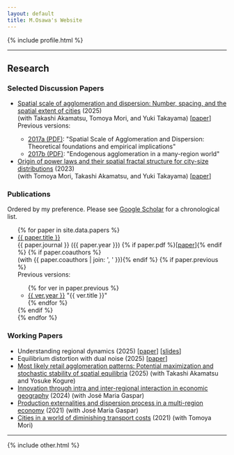 ```yaml
---
layout: default
title: M.Osawa's Website
---
```


{% include profile.html %}

<hr>

<h2>Research</h2>

<h3>Selected Discussion Papers</h3>

<ul class="ref-list">
    <li><a href="https://arxiv.org/abs/1912.05113">Spatial scale of agglomeration and dispersion: Number, spacing, and the spatial extent of cities</a> (2025)<br>(with Takashi Akamatsu, Tomoya Mori, and Yuki Takayama) [<a href="https://arxiv.org/pdf/1912.05113">paper</a>]
    <div class="note">Previous versions: 
    <ul class="ref-prev">
        <li><a href="https://www.rieti.go.jp/jp/publications/dp/17e125.pdf" alt="Spatial scale of agglomeration and dispersion: Theoretical foundations and empirical implications">2017a (PDF)</a>: "Spatial Scale of Agglomeration and Dispersion: Theoretical foundations and empirical implications"</li>
        <li><a href="https://mpra.ub.uni-muenchen.de/97496/1/MPRA_paper_97496.pdf" alt="Endogenous agglomeration in a many-region world">2017b (PDF)</a>: "Endogenous agglomeration in a many-region world"</li>
    </ul>
    </div>
    </li>
    <li><a href="https://arxiv.org/abs/2207.05346">Origin of power laws and their spatial fractal structure for city-size distributions</a> (2023)<br> (with Tomoya Mori, Takashi Akamatsu, and Yuki Takayama)  [<a href="https://arxiv.org/pdf/2207.05346">paper</a>]
    </li>
</ul>

<h3>Publications</h3>

Ordered by my preference. Please see <a href="https://scholar.google.co.jp/citations?user=qKxF-dkAAAAJ" target="_blank">Google Scholar</a> for a chronological list. 

<ul class="ref-list">
  {% for paper in site.data.papers %}
    <li>
      <a href="{{ paper.url }}" class="paper-title">{{ paper.title }}</a> <br>
      <span class="red-like">{{ paper.journal }}</span> ({{ paper.year }}) 
      {% if paper.pdf %}[<a href="{{ paper.pdf }}">paper</a>]{% endif %}
      {% if paper.coauthors %}<br>(with {{ paper.coauthors | join: ', ' }}){% endif %}
      {% if paper.previous %}
      <div class="note">
      Previous versions: 
          <ul class="ref-prev">
            {% for ver in paper.previous %}
              <li>
                <a href="{{ ver.url }}">{{ ver.year }}</a> "{{ ver.title }}"
              </li>
            {% endfor %}
          </ul>
      </div>
      {% endif %}
    </li>
  {% endfor %}
</ul>

<h3>Working Papers</h3>

<ul class="ref-list">

<li>Understanding regional dynamics (2025) [<a href="notes/draft/RD.pdf">paper</a>] [<a href="notes/draft/RD_slides.pdf">slides</a>]</li>

<li>Equilibrium distortion with dual noise (2025) [<a href="notes/draft/SLD.pdf">paper</a>]</li>

<li><a href="https://arxiv.org/abs/2011.06778">Most likely retail agglomeration patterns: Potential maximization and stochastic stability of spatial equilibria</a> (2025) (with Takashi Akamatsu and Yosuke Kogure)</li>

<li><a href="https://arxiv.org/abs/2212.14475">Innovation through intra and inter-regional interaction in economic geography</a> (2024) (with José Maria Gaspar)</li>


<li><a href="https://arxiv.org/abs/2001.05095">Production externalities and dispersion process in a multi-region economy</a> (2021) (with José Maria Gaspar)</li>

<li><a href="https://arxiv.org/abs/2012.12503">Cities in a world of diminishing transport costs</a> (2021) (with Tomoya Mori)</li>
</ul>

<hr>

{% include other.html %}
